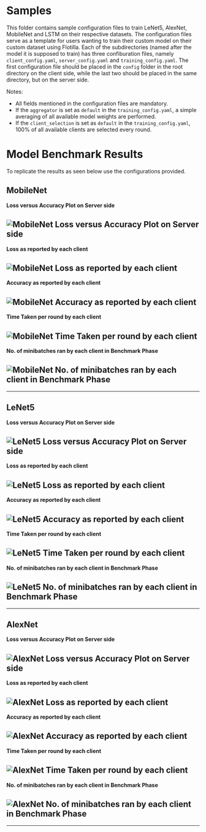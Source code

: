 # Samples
This folder contains sample configuration files to train LeNet5, AlexNet, MobileNet and LSTM on their respective datasets. The configuration files serve as a template for users wanting to train their custom model on their custom dataset using Flotilla. Each of the subdirectories (named after the model it is supposed to train) has three confiburation files, namely `client_config.yaml`, `server_config.yaml` and `training_config.yaml`. The first configuration file should be placed in the `config` folder in the root directory on the client side, while the last two should be placed in the same directory, but on the server side. 

Notes:
- All fields mentioned in the configuration files are mandatory.
- If the `aggregator` is set as `default` in the `training_config.yaml`, a simple averaging of all available model weights are performed.
- If the `client_selection` is set as `default` in the `training_config.yaml`, 100% of all available clients are selected every round.

# Model Benchmark Results

To replicate the results as seen below use the configurations provided.

## MobileNet

**Loss versus Accuracy Plot on Server side** 

![MobileNet Loss versus Accuracy Plot on Server side](.results/MobileNet/loss-acc.jpg)
--

**Loss as reported by each client** 

![MobileNet Loss as reported by each client](.results/MobileNet/per-client-loss.jpg)
--

**Accuracy as reported by each client** 

![MobileNet Accuracy as reported by each client](.results/MobileNet/per-client-accuracy.jpg)
--

**Time Taken per round by each client** 

![MobileNet Time Taken per round by each client](.results/MobileNet/per-client-time.jpg)
--

**No. of minibatches ran by each client in Benchmark Phase** 

![MobileNet No. of minibatches ran by each client in Benchmark Phase](.results/MobileNet/per-client-minibatch.jpg)
--

---

## LeNet5

**Loss versus Accuracy Plot on Server side**

![LeNet5 Loss versus Accuracy Plot on Server side](.results/LeNet5/loss-acc.jpg)
--

**Loss as reported by each client**

![LeNet5 Loss as reported by each client](.results/LeNet5/per-client-loss.jpg)
--

**Accuracy as reported by each client**

![LeNet5 Accuracy as reported by each client](.results/LeNet5/per-client-accuracy.jpg)
--

**Time Taken per round by each client**

![LeNet5 Time Taken per round by each client](.results/LeNet5/per-client-time.jpg)
--

**No. of minibatches ran by each client in Benchmark Phase**

![LeNet5 No. of minibatches ran by each client in Benchmark Phase](.results/LeNet5/per-client-minibatch.jpg)
--

---
## AlexNet

**Loss versus Accuracy Plot on Server side**

![AlexNet Loss versus Accuracy Plot on Server side](.results/AlexNet/loss-acc.jpg)
--

**Loss as reported by each client**

![AlexNet Loss as reported by each client](.results/AlexNet/per-client-loss.jpg)
--

**Accuracy as reported by each client**

![AlexNet Accuracy as reported by each client](.results/AlexNet/per-client-accuracy.jpg)
--

**Time Taken per round by each client**

![AlexNet Time Taken per round by each client](.results/AlexNet/per-client-time.jpg)
--

**No. of minibatches ran by each client in Benchmark Phase**

![AlexNet No. of minibatches ran by each client in Benchmark Phase](.results/AlexNet/per-client-minibatch.jpg)
--

---
